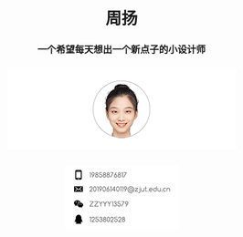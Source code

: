 <h1 align="center">周扬</h1>

<h3 align="center">一个希望每天想出一个新点子的小设计师</h3>
<h3 align="center"><p align="center"><center><img src="微信图片_20220611130302 拷贝 5.png"></center>
<h3 align="center"><p align="center"><center><img src="2bf1235b31d68b7ccbaf20fccc7d580 拷贝.png"></center>
